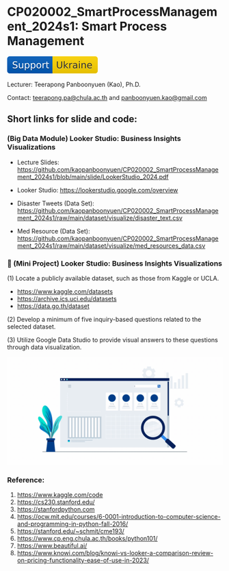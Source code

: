 # CP020002_SmartProcessManagement_2024s1: Smart Process Management

[![Support-Ukraine](https://raw.githubusercontent.com/kaopanboonyuen/2110446_DataScience_2021s2/main/img/Support-Ukraine-FFD500.svg)](https://supportukrainenow.org/)

Lecturer: Teerapong Panboonyuen (Kao), Ph.D.

Contact: teerapong.pa@chula.ac.th and panboonyuen.kao@gmail.com

## Short links for slide and code:

### (Big Data Module) Looker Studio: Business Insights Visualizations

- Lecture Slides: https://github.com/kaopanboonyuen/CP020002_SmartProcessManagement_2024s1/blob/main/slide/LookerStudio_2024.pdf

- Looker Studio: https://lookerstudio.google.com/overview
- Disaster Tweets (Data Set): https://github.com/kaopanboonyuen/CP020002_SmartProcessManagement_2024s1/raw/main/dataset/visualize/disaster_text.csv
- Med Resource (Data Set): https://github.com/kaopanboonyuen/CP020002_SmartProcessManagement_2024s1/raw/main/dataset/visualize/med_resources_data.csv

### :green_book: (Mini Project) Looker Studio: Business Insights Visualizations

(1) Locate a publicly available dataset, such as those from Kaggle or UCLA.

- https://www.kaggle.com/datasets
- https://archive.ics.uci.edu/datasets
- https://data.go.th/dataset

(2) Develop a minimum of five inquiry-based questions related to the selected dataset.

(3) Utilize Google Data Studio to provide visual answers to these questions through data visualization.

![](https://github.com/kaopanboonyuen/CP020002_SmartProcessManagement_2024s1/raw/main/img/vs_001.gif)

### Reference:

1. https://www.kaggle.com/code
2. https://cs230.stanford.edu/
3. https://stanfordpython.com
4. https://ocw.mit.edu/courses/6-0001-introduction-to-computer-science-and-programming-in-python-fall-2016/
5. https://stanford.edu/~schmit/cme193/
6. https://www.cp.eng.chula.ac.th/books/python101/
7. https://www.beautiful.ai/
8. https://www.knowi.com/blog/knowi-vs-looker-a-comparison-review-on-pricing-functionality-ease-of-use-in-2023/